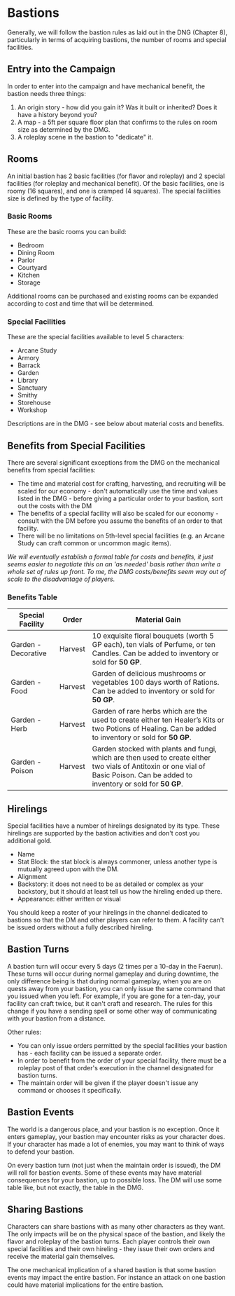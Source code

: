 # Bastions
Generally, we will follow the bastion rules as laid out in the DNG (Chapter 8), particularly in terms of acquiring bastions, the number of rooms and special facilities.

## Entry into the Campaign
In order to enter into the campaign and have mechanical benefit, the bastion needs three things:

1. An origin story - how did you gain it? Was it built or inherited? Does it have a history beyond you?
2. A map - a 5ft per square floor plan that confirms to the rules on room size as determined by the DMG.
3. A roleplay scene in the bastion to "dedicate" it.

## Rooms
An initial bastion has 2 basic facilities (for flavor and roleplay) and 2 special facilities (for roleplay and mechanical benefit). Of the basic facilities, one is roomy (16 squares), and one is cramped (4 squares). The special facilities size is defined by the type of facility.

### Basic Rooms

These are the basic rooms you can build:

- Bedroom
- Dining Room
- Parlor
- Courtyard
- Kitchen
- Storage

Additional rooms can be purchased and existing rooms can be expanded according to cost and time that will be determined.

### Special Facilities

These are the special facilities available to level 5 characters:
- Arcane Study
- Armory
- Barrack
- Garden
- Library
- Sanctuary
- Smithy
- Storehouse
- Workshop

Descriptions are in the DMG - see below about material costs and benefits.

## Benefits from Special Facilities

There are several significant exceptions from the DMG on the mechanical benefits from special facilities:

- The time and material cost for crafting, harvesting, and recruiting will be scaled for our economy - don't automatically use the time and values listed in the DMG - before giving a particular order to your bastion, sort out the costs with the DM
- The benefits of a special facility will also be scaled for our economy - consult with the DM before you assume the benefits of an order to that facility.
- There will be no limitations on 5th-level special facilities (e.g. an Arcane Study can craft common or uncommon magic items).

*We will eventually establish a formal table for costs and benefits, it just seems easier to negotiate this on an 'as needed' basis rather than write a whole set of rules up front. To me, the DMG costs/benefits seem way out of scale to the disadvantage of players.*

### Benefits Table
| Special Facility| Order | Material Gain |
|-----|-----|-----|
| Garden - Decorative | Harvest | 10 exquisite floral bouquets (worth 5 GP each), ten vials of Perfume, or ten Candles. Can be added to inventory or sold for **50 GP**. |
| Garden - Food | Harvest | Garden of delicious mushrooms or vegetables	100 days worth of Rations. Can be added to inventory or sold for **50 GP**. |
| Garden - Herb | Harvest | Garden of rare herbs which are the used to create either ten Healer’s Kits or two Potions of Healing. Can be added to inventory or sold for **50 GP**. |
| Garden - Poison | Harvest | Garden stocked with plants and fungi, which are then used to create either two vials of Antitoxin or one vial of Basic Poison. Can be added to inventory or sold for **50 GP**. |

## Hirelings
Special facilities have a number of hirelings designated by its type. These hirelings are supported by the bastion activities and don't cost you additional gold.

- Name
- Stat Block: the stat block is always commoner, unless another type is mutually agreed upon with the DM.
- Alignment
- Backstory: it does not need to be as detailed or complex as your backstory, but it should at least tell us how the hireling ended up there.
- Appearance: either written or visual

You should keep a roster of your hirelings in the channel dedicated to bastions so that the DM and other players can refer to them. A facility can't be issued orders without a fully described hireling.

## Bastion Turns
A bastion turn will occur every 5 days (2 times per a 10-day in the Faerun). These turns will occur during normal gameplay and during downtime, the only difference being is that during normal gameplay, when you are on quests away from your bastion, you can only issue the same command that you issued when you left. For example, if you are gone for a ten-day, your facility can craft twice, but it can't craft and research. The rules for this change if you have a sending spell or some other way of communicating with your bastion from a distance.

Other rules:

- You can only issue orders permitted by the special facilities your bastion has - each facility can be issued a separate order.
- In order to benefit from the order of your special facility, there must be a roleplay post of that order's execution in the channel designated for bastion turns.
- The maintain order will be given if the player doesn't issue any command or chooses it specifically.

## Bastion Events
The world is a dangerous place, and your bastion is no exception. Once it enters gameplay, your bastion may encounter risks as your character does. If your character has made a lot of enemies, you may want to think of ways to defend your bastion.

On every bastion turn (not just when the maintain order is issued), the DM will roll for bastion events. Some of these events may have material consequences for your bastion, up to possible loss. The DM will use some table like, but not exactly, the table in the DMG.

## Sharing Bastions
Characters can share bastions with as many other characters as they want. The only impacts will be on the physical space of the bastion, and likely the flavor and roleplay of the bastion turns. Each player controls their own special facilities and their own hireling - they issue their own orders and receive the material gain themselves.

The one mechanical implication of a shared bastion is that some bastion events may impact the entire bastion. For instance an attack on one bastion could have material implications for the entire bastion.

